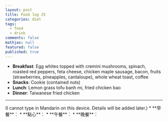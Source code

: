 ```yaml
---
layout: post
title: Food log 25
categories: diet
tags: 
  - food
  - drink
comments: false
mathjax: null
featured: false
published: true
---
```


* **Breakfast**: Egg whites topped with cremini mushrooms, spinach, roasted red peppers, feta cheese, chicken maple sausage, bacon, fruits (strawberries, pineapples, cantaloupe), whole wheat toast, coffee
* **Snacks**: Cookie (contained nuts)
* **Lunch**: Lemon grass tofu banh mi, fried chicken bao
* **Dinner**: Taiwanese fried chicken 
<hr>
(I cannot type in Mandarin on this device. Details will be added later.)
* **早餐**： 
* **點心**： 
* **午餐**： 
* **晚餐**： 
